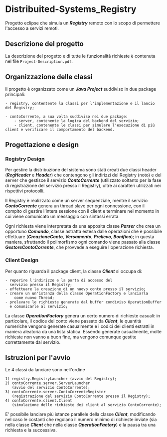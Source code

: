 # Distribuited-Systems_Registry
Progetto eclipse che simula un ***Registry*** remoto con lo scopo di permettere l'accesso a servizi remoti.

## Descrizione del progetto
La descrizione del progetto e di tutte le funzionalità richieste è contenuta nel file 
<code>Project-Description.pdf</code>.

## Organizzazione delle classi
Il progetto è organizzato come un ***Java Project*** suddiviso in
due package principali:
	
	- registry, contentente la classi per l'implementazione e il lancio del Registry;

	- contoCorrente, a sua volta suddiviso nei due package:
		- server, contenente la logica del backend del servizio;
		- client, contenente le classi per simulare l'esecuzione di più client e verificare il comportamento del backend.

## Progettazione e design

### Registry Design
Per gestire la distribuzione del sistema sono stati creati due classi header 
(***RegHeader*** e ***Header***) che contengono gli indirizzi del Registry (noto) e del server 
che gestisce il servizio ***ContoCorrente*** (utilizzato soltanto per la fase di 
registrazione del servizio presso il Registry), oltre ai caratteri utilizzati 
nei rispettivi protocolli.

Il Registry è realizzato come un server sequenziale, mentre il servizio 
***ContoCorrente*** genera un thread slave per ogni connessione, con il compito 
di gestire l'intera sessione con il client e terminare nel momento in cui 
viene comunicato un messaggio con sintassi errata.

Ogni richiesta viene interpretata da una apposita classe ***Parser*** che crea 
un opportuno ***Comando***, classe astratta estesa dalle operazioni che è possibile 
effettuare (***CreazioneConto***, ***Versamento***, ***Prelievo***, ***Bonifico***); in questa 
maniera, sfruttando il polimorfismo ogni comando viene passato alla classe 
***GestoreContoCorrente***, che provvede a eseguire l'operazione richiesta.

### Client Design
Per quanto riguarda il package client, la classe ***Client*** si occupa di:

	- reperire l'indirizzo e la porta di accesso del 
	  servizio presso il Registry;
	- effettuare la creazione di un nuovo conto presso il servizio;
	- creare un un'istanza della classe OperationFactory e lanciarla 
        come nuovo Thread;
	- prelevare le richieste generate dal buffer condiviso OperationBuffer 
	  e comunicarle al servizio;

La classe ***OperationFactory*** genera un certo numero di richieste casuali: 
in particolare, il codice del conto viene passato da ***Client***, le quantità 
numeriche vengono generate casualmente e i codici dei clienti estratti in maniera 
aleatoria da una lista statica. Essendo generate casualmente, molte richieste 
non vanno a buon fine, ma vengono comunque gestite correttamente dal servizio.

## Istruzioni per l'avvio

Le 4 classi da lanciare sono nell'ordine
	
	1) registry.RegistryLauncher (avvio del Registry);
	2) contoCorrente.server.ServerLauncher 
	   (avvio del servizio ContoCorrente);
	3) contoCorrente.server.ContoCorrenteRegister 
	   (registrazione del servizio ContoCorrente presso il Registry);
	4) contoCorrente.client.Client 
	   (simulazione delle richieste dei client al servizio ContoCorrente);

E' possibile lanciare più istanze parallele della classe ***Client***, modificando nel caso 
le costanti che regolano il numero minimo di richieste inviate 
(sia nella classe ***Client*** che nella classe ***OperationFactory***) e la pausa 
tra una richiesta e la successiva.





